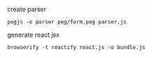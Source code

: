 create parser

`pegjs -e parser peg/form.peg parser.js`

generate react jsx

`browserify -t reactify react.js -o bundle.js`
